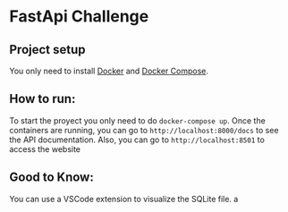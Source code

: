 # FastApi Challenge

## Project setup
You only need to install [Docker](https://docs.docker.com/engine/install/) and [Docker Compose](https://docs.docker.com/compose/install/).

## How to run:
To start the proyect you only need to do `docker-compose up`. Once the containers are running, you can go to `http://localhost:8000/docs` to see the API documentation. Also, you can go to `http://localhost:8501` to access the website


## Good to Know:
You can use a VSCode extension to visualize the SQLite file.
a
